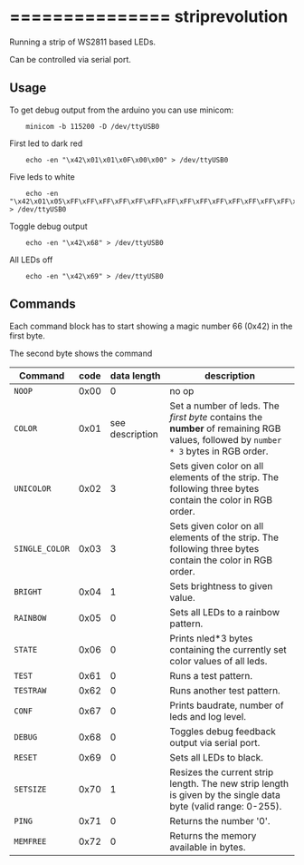 ===============
striprevolution
===============

Running a strip of WS2811 based LEDs.

Can be controlled via serial port. 

Usage
-----

To get debug output from the arduino you can use minicom:
		
		minicom -b 115200 -D /dev/ttyUSB0

First led to dark red

		echo -en "\x42\x01\x01\x0F\x00\x00" > /dev/ttyUSB0

Five leds to white

		echo -en "\x42\x01\x05\xFF\xFF\xFF\xFF\xFF\xFF\xFF\xFF\xFF\xFF\xFF\xFF\xFF\xFF\xFF" > /dev/ttyUSB0

Toggle debug output
		
		echo -en "\x42\x68" > /dev/ttyUSB0

All LEDs off
		
		echo -en "\x42\x69" > /dev/ttyUSB0


Commands
--------

Each command block has to start showing a magic number 66 (0x42) in the first byte.

The second byte shows the command

Command           | code |    data length    |        description
------------------|------|-------------------|-------------------------------
 `NOOP`           | 0x00 |                 0 | no op
 `COLOR`          | 0x01 |   see description | Set a number of leds. The *first byte* contains the **number** of remaining RGB values, followed by `number * 3` bytes in RGB order.
 `UNICOLOR`       | 0x02 |                 3 | Sets given color on all elements of the strip. The following three bytes contain the color in RGB order.
 `SINGLE_COLOR`   | 0x03 |                 3 | Sets given color on all elements of the strip. The following three bytes contain the color in RGB order.
 `BRIGHT`         | 0x04 |                 1 | Sets brightness to given value.
 `RAINBOW`        | 0x05 |                 0 | Sets all LEDs to a rainbow pattern.
 `STATE`          | 0x06 |                 0 | Prints nled*3 bytes containing the currently set color values of all leds.
 `TEST`           | 0x61 |                 0 | Runs a test pattern.
 `TESTRAW`        | 0x62 |                 0 | Runs another test pattern.
 `CONF`           | 0x67 |                 0 | Prints baudrate, number of leds and log level.
 `DEBUG`          | 0x68 |                 0 | Toggles debug feedback output via serial port.
 `RESET`          | 0x69 |                 0 | Sets all LEDs to black.
 `SETSIZE`        | 0x70 |                 1 | Resizes the current strip length. The new strip length is given by the single data byte (valid range: 0-255).
 `PING`           | 0x71 |                 0 | Returns the number '0'.
 `MEMFREE`        | 0x72 |                 0 | Returns the memory available in bytes.
